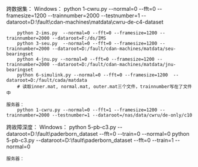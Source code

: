 
跨数据集：
    Windows：
        python 1-cwru.py --normal=0 --fft=0 --framesize=1200 --trainnumber=2000 --testnumber=1 --dataroot=D:\fault\cdan-machines\matdata\cwru-de-c4-dataset

        python 2-ims.py  --normal=0 --fft=0 --framesize=1200 --trainnumber=2000 --dataroot=F:/ds/IMS
        python 3-seu.py  --normal=0 --fft=0 --framesize=1200 --trainnumber=2000 --dataroot=D:/fault/cdan-machines/matdata/seu-bearingset
        python 4-jnu.py --normal=0 --fft=0 --framesize=1200 --trainnumber=2000 --dataroot=D:/fault/cdan-machines/matdata/jnu-bearingset
        python 6-simulink.py --normal=0 --fft=0 --framesize=1200  --dataroot=D:/fault/cada/matdata 
        # 读取inner.mat, normal.mat, outer.mat三个文件，trainnumber写在了文件中

    服务器：
        python 1-cwru.py --normal=0 --fft=1 --framesize=1200 --trainnumber=2000 --testnumber=1 --dataroot=/nas/data/cwru/de-only/c10

跨故障深度：
    Windows：
        python 5-pb-c3.py --dataroot=D:\fault\paderborn_dataset --fft=0 --train=0 --normal=0 
        python 5-pb-c3.py --dataroot=D:\fault\paderborn_dataset --fft=0 --train=1 --normal=0 

    服务器：
